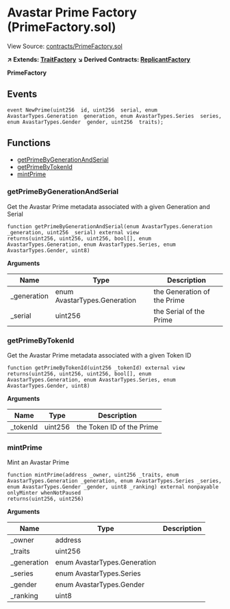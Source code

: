 # Avastar Prime Factory (PrimeFactory.sol)

View Source: [contracts/PrimeFactory.sol](contracts/PrimeFactory.sol)

**↗ Extends: [TraitFactory](TraitFactory.md)**
**↘ Derived Contracts: [ReplicantFactory](ReplicantFactory.md)**

**PrimeFactory**

## Events

```solidity
event NewPrime(uint256  id, uint256  serial, enum AvastarTypes.Generation  generation, enum AvastarTypes.Series  series, enum AvastarTypes.Gender  gender, uint256  traits);
```

## Functions

- [getPrimeByGenerationAndSerial](#getprimebygenerationandserial)
- [getPrimeByTokenId](#getprimebytokenid)
- [mintPrime](#mintprime)

### getPrimeByGenerationAndSerial

Get the Avastar Prime metadata associated with a given Generation and Serial

```solidity
function getPrimeByGenerationAndSerial(enum AvastarTypes.Generation _generation, uint256 _serial) external view
returns(uint256, uint256, uint256, bool[], enum AvastarTypes.Generation, enum AvastarTypes.Series, enum AvastarTypes.Gender, uint8)
```

**Arguments**

| Name        | Type           | Description  |
| ------------- |------------- | -----|
| _generation | enum AvastarTypes.Generation | the Generation of the Prime | 
| _serial | uint256 | the Serial of the Prime | 

### getPrimeByTokenId

Get the Avastar Prime metadata associated with a given Token ID

```solidity
function getPrimeByTokenId(uint256 _tokenId) external view
returns(uint256, uint256, uint256, bool[], enum AvastarTypes.Generation, enum AvastarTypes.Series, enum AvastarTypes.Gender, uint8)
```

**Arguments**

| Name        | Type           | Description  |
| ------------- |------------- | -----|
| _tokenId | uint256 | the Token ID of the Prime | 

### mintPrime

Mint an Avastar Prime

```solidity
function mintPrime(address _owner, uint256 _traits, enum AvastarTypes.Generation _generation, enum AvastarTypes.Series _series, enum AvastarTypes.Gender _gender, uint8 _ranking) external nonpayable onlyMinter whenNotPaused 
returns(uint256, uint256)
```

**Arguments**

| Name        | Type           | Description  |
| ------------- |------------- | -----|
| _owner | address |  | 
| _traits | uint256 |  | 
| _generation | enum AvastarTypes.Generation |  | 
| _series | enum AvastarTypes.Series |  | 
| _gender | enum AvastarTypes.Gender |  | 
| _ranking | uint8 |  | 

